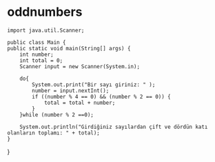 # oddnumbers
    import java.util.Scanner;

    public class Main {
    public static void main(String[] args) {
        int number;
        int total = 0;
        Scanner input = new Scanner(System.in);

        do{
            System.out.print("Bir sayı giriniz: " );
            number = input.nextInt();
            if ((number % 4 == 0) && (number % 2 == 0)) {
                total = total + number;
            }
        }while (number % 2 ==0);

        System.out.println("Girdiğiniz sayılardan çift ve dördün katı olanların toplamı: " + total);
    }
}

